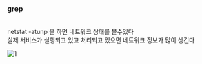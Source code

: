 ### grep
<br>
netstat -atunp 을 하면 네트워크 상태를 볼수있다
<br>
실제 서비스가 실행되고 있고 처리되고 있으면 네트워크 정보가 많이 생긴다
<br>

![1](https://github.com/fxzz/CentOS/assets/3148006/eb5b0c25-921c-401f-a51f-c52bd6bef9da)
